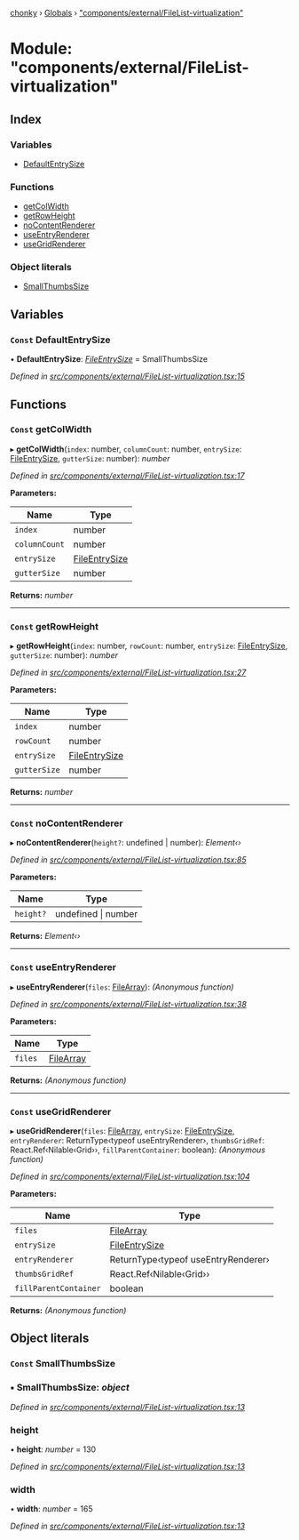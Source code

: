 [chonky](../README.md) › [Globals](../globals.md) › ["components/external/FileList-virtualization"](_components_external_filelist_virtualization_.md)

# Module: "components/external/FileList-virtualization"

## Index

### Variables

* [DefaultEntrySize](_components_external_filelist_virtualization_.md#const-defaultentrysize)

### Functions

* [getColWidth](_components_external_filelist_virtualization_.md#const-getcolwidth)
* [getRowHeight](_components_external_filelist_virtualization_.md#const-getrowheight)
* [noContentRenderer](_components_external_filelist_virtualization_.md#const-nocontentrenderer)
* [useEntryRenderer](_components_external_filelist_virtualization_.md#const-useentryrenderer)
* [useGridRenderer](_components_external_filelist_virtualization_.md#const-usegridrenderer)

### Object literals

* [SmallThumbsSize](_components_external_filelist_virtualization_.md#const-smallthumbssize)

## Variables

### `Const` DefaultEntrySize

• **DefaultEntrySize**: *[FileEntrySize](../interfaces/_types_file_list_view_types_.fileentrysize.md)* = SmallThumbsSize

*Defined in [src/components/external/FileList-virtualization.tsx:15](https://github.com/TimboKZ/Chonky/blob/cb533b8/src/components/external/FileList-virtualization.tsx#L15)*

## Functions

### `Const` getColWidth

▸ **getColWidth**(`index`: number, `columnCount`: number, `entrySize`: [FileEntrySize](../interfaces/_types_file_list_view_types_.fileentrysize.md), `gutterSize`: number): *number*

*Defined in [src/components/external/FileList-virtualization.tsx:17](https://github.com/TimboKZ/Chonky/blob/cb533b8/src/components/external/FileList-virtualization.tsx#L17)*

**Parameters:**

Name | Type |
------ | ------ |
`index` | number |
`columnCount` | number |
`entrySize` | [FileEntrySize](../interfaces/_types_file_list_view_types_.fileentrysize.md) |
`gutterSize` | number |

**Returns:** *number*

___

### `Const` getRowHeight

▸ **getRowHeight**(`index`: number, `rowCount`: number, `entrySize`: [FileEntrySize](../interfaces/_types_file_list_view_types_.fileentrysize.md), `gutterSize`: number): *number*

*Defined in [src/components/external/FileList-virtualization.tsx:27](https://github.com/TimboKZ/Chonky/blob/cb533b8/src/components/external/FileList-virtualization.tsx#L27)*

**Parameters:**

Name | Type |
------ | ------ |
`index` | number |
`rowCount` | number |
`entrySize` | [FileEntrySize](../interfaces/_types_file_list_view_types_.fileentrysize.md) |
`gutterSize` | number |

**Returns:** *number*

___

### `Const` noContentRenderer

▸ **noContentRenderer**(`height?`: undefined | number): *Element‹›*

*Defined in [src/components/external/FileList-virtualization.tsx:85](https://github.com/TimboKZ/Chonky/blob/cb533b8/src/components/external/FileList-virtualization.tsx#L85)*

**Parameters:**

Name | Type |
------ | ------ |
`height?` | undefined &#124; number |

**Returns:** *Element‹›*

___

### `Const` useEntryRenderer

▸ **useEntryRenderer**(`files`: [FileArray](_types_files_types_.md#filearray)): *(Anonymous function)*

*Defined in [src/components/external/FileList-virtualization.tsx:38](https://github.com/TimboKZ/Chonky/blob/cb533b8/src/components/external/FileList-virtualization.tsx#L38)*

**Parameters:**

Name | Type |
------ | ------ |
`files` | [FileArray](_types_files_types_.md#filearray) |

**Returns:** *(Anonymous function)*

___

### `Const` useGridRenderer

▸ **useGridRenderer**(`files`: [FileArray](_types_files_types_.md#filearray), `entrySize`: [FileEntrySize](../interfaces/_types_file_list_view_types_.fileentrysize.md), `entryRenderer`: ReturnType‹typeof useEntryRenderer›, `thumbsGridRef`: React.Ref‹Nilable‹Grid››, `fillParentContainer`: boolean): *(Anonymous function)*

*Defined in [src/components/external/FileList-virtualization.tsx:104](https://github.com/TimboKZ/Chonky/blob/cb533b8/src/components/external/FileList-virtualization.tsx#L104)*

**Parameters:**

Name | Type |
------ | ------ |
`files` | [FileArray](_types_files_types_.md#filearray) |
`entrySize` | [FileEntrySize](../interfaces/_types_file_list_view_types_.fileentrysize.md) |
`entryRenderer` | ReturnType‹typeof useEntryRenderer› |
`thumbsGridRef` | React.Ref‹Nilable‹Grid›› |
`fillParentContainer` | boolean |

**Returns:** *(Anonymous function)*

## Object literals

### `Const` SmallThumbsSize

### ▪ **SmallThumbsSize**: *object*

*Defined in [src/components/external/FileList-virtualization.tsx:13](https://github.com/TimboKZ/Chonky/blob/cb533b8/src/components/external/FileList-virtualization.tsx#L13)*

###  height

• **height**: *number* = 130

*Defined in [src/components/external/FileList-virtualization.tsx:13](https://github.com/TimboKZ/Chonky/blob/cb533b8/src/components/external/FileList-virtualization.tsx#L13)*

###  width

• **width**: *number* = 165

*Defined in [src/components/external/FileList-virtualization.tsx:13](https://github.com/TimboKZ/Chonky/blob/cb533b8/src/components/external/FileList-virtualization.tsx#L13)*
